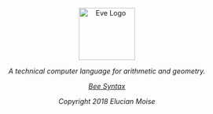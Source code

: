 <p align="center">
<a href="https://sagecode.net/bee-lang" target="_blank" align="center">
<img src="https://sagecode.net/wp-content/uploads/2018/12/bee-logo.png" alt="Eve Logo" width="114" height="107" ></img>
</a>
</p>

<p align="center"><i>A technical computer language for arithmetic and geometry.<i/></p>

<p align="center"> <a href=syntax/readme.md>Bee Syntax</a></p>

<p align="center">
Copyright 2018 Elucian Moise
</p>

